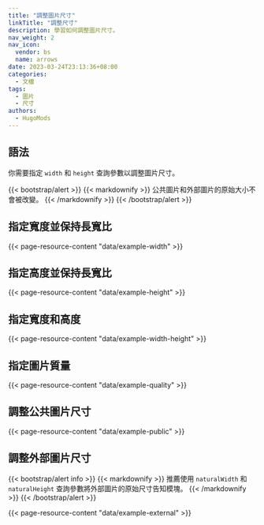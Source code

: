 ```yaml
---
title: "調整圖片尺寸"
linkTitle: "調整尺寸"
description: 學習如何調整圖片尺寸。
nav_weight: 2
nav_icon:
  vendor: bs
  name: arrows
date: 2023-03-24T23:13:36+08:00
categories:
  - 文檔
tags:
  - 圖片
  - 尺寸
authors:
  - HugoMods
---
```


## 語法

你需要指定 `width` 和 `height` 查詢參數以調整圖片尺寸。

{{< bootstrap/alert >}}
{{< markdownify >}}
公共圖片和外部圖片的原始大小不會被改變。
{{< /markdownify >}}
{{< /bootstrap/alert >}}

## 指定寬度並保持長寬比

{{< page-resource-content "data/example-width" >}}

## 指定高度並保持長寬比

{{< page-resource-content "data/example-height" >}}

## 指定寬度和高度

{{< page-resource-content "data/example-width-height" >}}

## 指定圖片質量

{{< page-resource-content "data/example-quality" >}}

## 調整公共圖片尺寸

{{< page-resource-content "data/example-public" >}}

## 調整外部圖片尺寸

{{< bootstrap/alert info >}}
{{< markdownify >}}
推薦使用 `naturalWidth` 和 `naturalHeight` 查詢參數將外部圖片的原始尺寸告知模塊。
{{< /markdownify >}}
{{< /bootstrap/alert >}}

{{< page-resource-content "data/example-external" >}}
